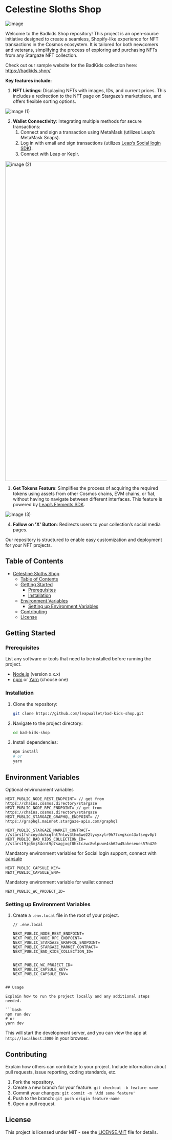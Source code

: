 # Celestine Sloths Shop

![image](https://github.com/leapwallet/bad-kids-shop/assets/110881421/74d0bad9-54d3-4d58-ae44-b77334b34b6b)

Welcome to the Badkids Shop repository! This project is an open-source initiative designed to create a seamless, Shopify-like experience for NFT transactions in the Cosmos ecosystem. It is tailored for both newcomers and veterans, simplifying the process of exploring and purchasing NFTs from any Stargaze NFT collection.

Check out our sample website for the BadKids collection here: https://badkids.shop/

**Key features include:**

1. **NFT Listings**: Displaying NFTs with images, IDs, and current prices. This includes a redirection to the NFT page on Stargaze’s marketplace, and offers flexible sorting options.

![image (1)](https://github.com/leapwallet/bad-kids-shop/assets/110881421/44c730c0-cd71-4a79-9bd5-ab991d6d5912)

2. **Wallet Connectivity**: Integrating multiple methods for secure transactions:
    1. Connect and sign a transaction using MetaMask (utilizes Leap’s MetaMask Snaps).
    2. Log in with email and sign transactions (utilizes [Leap’s Social login SDK](https://x.com/leap_cosmos/status/1730626232168092141?s=20)).
    3. Connect with Leap or Keplr.

<img width="1000" alt="image (2)" src="https://github.com/leapwallet/bad-kids-shop/assets/110881421/280c9286-6543-4c7e-85a5-3602978c280d">

1. **Get Tokens Feature**: Simplifies the process of acquiring the required tokens using assets from other Cosmos chains, EVM chains, or fiat, without having to navigate between different interfaces. This feature is powered by [Leap’s Elements SDK](https://x.com/leap_cosmos/status/1686051798086479872?s=20).

![image (3)](https://github.com/leapwallet/bad-kids-shop/assets/110881421/16e201c5-8d34-4fda-b247-021de0e273d3)

4. **Follow on 'X' Button**: Redirects users to your collection’s social media pages.

Our repository is structured to enable easy customization and deployment for your NFT projects.

## Table of Contents

-   [Celestine Sloths Shop](#celestine-sloths-shop)
    -   [Table of Contents](#table-of-contents)
    -   [Getting Started](#getting-started)
        -   [Prerequisites](#prerequisites)
        -   [Installation](#installation)
    -   [Environment Variables](#environment-variables)
        -   [Setting up Environment Variables](#setting-up-environment-variables)
    -   [Contributing](#contributing)
    -   [License](#license)

## Getting Started

### Prerequisites

List any software or tools that need to be installed before running the project.

-   [Node.js](https://nodejs.org/) (version x.x.x)
-   [npm](https://www.npmjs.com/) or [Yarn](https://yarnpkg.com/) (choose one)

### Installation

1. Clone the repository:

    ```bash
    git clone https://github.com/leapwallet/bad-kids-shop.git
    ```

2. Navigate to the project directory:

    ```bash
    cd bad-kids-shop
    ```

3. Install dependencies:

    ```bash
    npm install
    # or
    yarn
    ```

## Environment Variables

Optional environament variables

```env
NEXT_PUBLIC_NODE_REST_ENDPOINT= // get from https://chains.cosmos.directory/stargaze
NEXT_PUBLIC_NODE_RPC_ENDPOINT= // get from https://chains.cosmos.directory/stargaze
NEXT_PUBLIC_STARGAZE_GRAPHQL_ENDPOINT= // https://graphql.mainnet.stargaze-apis.com/graphql

NEXT_PUBLIC_STARGAZE_MARKET_CONTRACT= //stars1fvhcnyddukcqfnt7nlwv3thm5we22lyxyxylr9h77cvgkcn43xfsvgv0pl
NEXT_PUBLIC_BAD_KIDS_COLLECTION_ID= //stars19jq6mj84cnt9p7sagjxqf8hxtczwc8wlpuwe4sh62w45aheseues57n420
```

Mandatory environment variables for Social login support, connect with [capsule](https://usecapsule.com)

```
NEXT_PUBLIC_CAPSULE_KEY=
NEXT_PUBLIC_CAPSULE_ENV=
```

Mandatory environment variable for wallet connect

```
NEXT_PUBLIC_WC_PROJECT_ID=
```

### Setting up Environment Variables

1. Create a `.env.local` file in the root of your project.

    ```plaintext
    // .env.local

    NEXT_PUBLIC_NODE_REST_ENDPOINT=
    NEXT_PUBLIC_NODE_RPC_ENDPOINT=
    NEXT_PUBLIC_STARGAZE_GRAPHQL_ENDPOINT=
    NEXT_PUBLIC_STARGAZE_MARKET_CONTRACT=
    NEXT_PUBLIC_BAD_KIDS_COLLECTION_ID=


    NEXT_PUBLIC_WC_PROJECT_ID=
    NEXT_PUBLIC_CAPSULE_KEY=
    NEXT_PUBLIC_CAPSULE_ENV=
    ```

````

## Usage

Explain how to run the project locally and any additional steps needed.

```bash
npm run dev
# or
yarn dev
````

This will start the development server, and you can view the app at `http://localhost:3000` in your browser.

## Contributing

Explain how others can contribute to your project. Include information about pull requests, issue reporting, coding standards, etc.

1. Fork the repository.
2. Create a new branch for your feature: `git checkout -b feature-name`
3. Commit your changes: `git commit -m 'Add some feature'`
4. Push to the branch: `git push origin feature-name`
5. Open a pull request.

## License

This project is licensed under MIT - see the [LICENSE.MIT](LICENSE.MIT) file for details.
